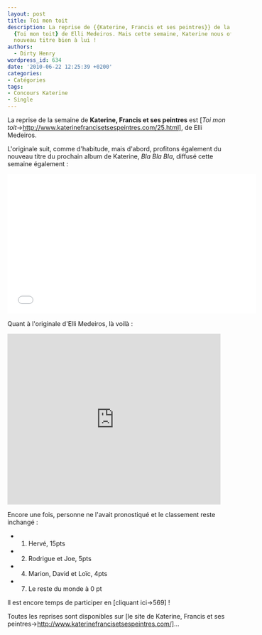 ```yaml
---
layout: post
title: Toi mon toit
description: La reprise de {{Katerine, Francis et ses peintres}} de la semaine est
  {Toi mon toit} de Elli Medeiros. Mais cette semaine, Katerine nous offre aussi un
  nouveau titre bien à lui !
authors:
  - Dirty Henry
wordpress_id: 634
date: '2010-06-22 12:25:39 +0200'
categories:
- Catégories
tags:
- Concours Katerine
- Single
---
```

La reprise de la semaine de __Katerine, Francis et ses peintres__ est [*Toi mon toit*->http://www.katerinefrancisetsespeintres.com/25.html], de Elli Medeiros.

L'originale suit, comme d'habitude, mais d'abord, profitons également du nouveau titre du prochain album de Katerine, *Bla Bla Bla*, diffusé cette semaine également :

<iframe width="560" height="315" src="//www.youtube.com/embed/cYfNDHSqrEA" frameborder="0" allowfullscreen></iframe>

Quant à l'originale d'Elli Medeiros, là voilà : 

<object width="480" height="385"><param name="movie" value="http://www.youtube.com/v/mKsEBJdVvgI&hl=fr_FR&fs=1&"></param><param name="allowFullScreen" value="true"></param><param name="allowscriptaccess" value="always"></param><embed src="http://www.youtube.com/v/mKsEBJdVvgI&hl=fr_FR&fs=1&" type="application/x-shockwave-flash" allowscriptaccess="always" allowfullscreen="true" width="480" height="385"></embed></object>

Encore une fois, personne ne l'avait pronostiqué et le classement reste inchangé :
- 1. Hervé, 15pts
- 2. Rodrigue et Joe, 5pts
- 4. Marion, David et Loïc, 4pts
- 7. Le reste du monde à 0 pt

Il est encore temps de participer en [cliquant ici->569] !

Toutes les reprises sont disponibles sur [le site de Katerine, Francis et ses peintres->http://www.katerinefrancisetsespeintres.com/]...
